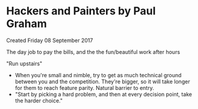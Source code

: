 # Hackers and Painters by Paul Graham
Created Friday 08 September 2017

The day job to pay the bills, and the the fun/beautiful work after hours


"Run upstairs"

* When you're small and nimble, try to get as much technical ground between you and the competition. They're bigger, so it will take longer for them to reach feature parity. Natural barrier to entry.
* "Start by picking a hard problem, and then at every decision point, take the harder choice."



